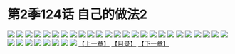 # 第2季124话 自己的做法2
![](https://s1.baozimh.com/scomic/sanyanxiaotianlu-samanhua/0/584-ah8c/1.jpg)
![](https://s1.baozimh.com/scomic/sanyanxiaotianlu-samanhua/0/584-ah8c/2.jpg)
![](https://s1.baozimh.com/scomic/sanyanxiaotianlu-samanhua/0/584-ah8c/3.jpg)
![](https://s1.baozimh.com/scomic/sanyanxiaotianlu-samanhua/0/584-ah8c/4.jpg)
![](https://s1.baozimh.com/scomic/sanyanxiaotianlu-samanhua/0/584-ah8c/5.jpg)
![](https://s1.baozimh.com/scomic/sanyanxiaotianlu-samanhua/0/584-ah8c/6.jpg)
![](https://s1.baozimh.com/scomic/sanyanxiaotianlu-samanhua/0/584-ah8c/7.jpg)
![](https://s1.baozimh.com/scomic/sanyanxiaotianlu-samanhua/0/584-ah8c/8.jpg)
![](https://s1.baozimh.com/scomic/sanyanxiaotianlu-samanhua/0/584-ah8c/9.jpg)
![](https://s1.baozimh.com/scomic/sanyanxiaotianlu-samanhua/0/584-ah8c/10.jpg)
![](https://s1.baozimh.com/scomic/sanyanxiaotianlu-samanhua/0/584-ah8c/11.jpg)
![](https://s1.baozimh.com/scomic/sanyanxiaotianlu-samanhua/0/584-ah8c/12.jpg)
![](https://s1.baozimh.com/scomic/sanyanxiaotianlu-samanhua/0/584-ah8c/13.jpg)
![](https://s1.baozimh.com/scomic/sanyanxiaotianlu-samanhua/0/584-ah8c/14.jpg)
![](https://s1.baozimh.com/scomic/sanyanxiaotianlu-samanhua/0/584-ah8c/15.jpg)
![](https://s1.baozimh.com/scomic/sanyanxiaotianlu-samanhua/0/584-ah8c/16.jpg)
![](https://s1.baozimh.com/scomic/sanyanxiaotianlu-samanhua/0/584-ah8c/17.jpg)
![](https://s1.baozimh.com/scomic/sanyanxiaotianlu-samanhua/0/584-ah8c/18.jpg)
![](https://s1.baozimh.com/scomic/sanyanxiaotianlu-samanhua/0/584-ah8c/19.jpg)
![](https://s1.baozimh.com/scomic/sanyanxiaotianlu-samanhua/0/584-ah8c/20.jpg)
![](https://s1.baozimh.com/scomic/sanyanxiaotianlu-samanhua/0/584-ah8c/21.jpg)
![](https://s1.baozimh.com/scomic/sanyanxiaotianlu-samanhua/0/584-ah8c/22.jpg)
![](https://s1.baozimh.com/scomic/sanyanxiaotianlu-samanhua/0/584-ah8c/23.jpg)
![](https://s1.baozimh.com/scomic/sanyanxiaotianlu-samanhua/0/584-ah8c/24.jpg)
![](https://s1.baozimh.com/scomic/sanyanxiaotianlu-samanhua/0/584-ah8c/25.jpg)
![](https://s1.baozimh.com/scomic/sanyanxiaotianlu-samanhua/0/584-ah8c/26.jpg)
![](https://s1.baozimh.com/scomic/sanyanxiaotianlu-samanhua/0/584-ah8c/27.jpg)
![](https://s1.baozimh.com/scomic/sanyanxiaotianlu-samanhua/0/584-ah8c/28.jpg)
![](https://s1.baozimh.com/scomic/sanyanxiaotianlu-samanhua/0/584-ah8c/29.jpg)
![](https://s1.baozimh.com/scomic/sanyanxiaotianlu-samanhua/0/584-ah8c/30.jpg)
![](https://s1.baozimh.com/scomic/sanyanxiaotianlu-samanhua/0/584-ah8c/31.jpg)
![](https://s1.baozimh.com/scomic/sanyanxiaotianlu-samanhua/0/584-ah8c/32.jpg)
![](https://s1.baozimh.com/scomic/sanyanxiaotianlu-samanhua/0/584-ah8c/33.jpg)
[【上一章】](./584.md)
[【目录】](./README.md)
[【下一章】](./586.md)
